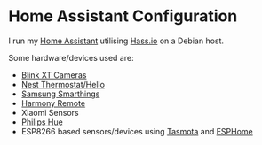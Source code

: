 # Home Assistant Configuration

I run my [Home Assistant](https://home-assistant.io/) utilising [Hass.io](https://www.home-assistant.io/hassio/) on a Debian host.

Some hardware/devices used are:

* [Blink XT Cameras](https://blinkforhome.com/)
* [Nest Thermostat/Hello](https://nest.com/)
* [Samsung Smarthings](https://www.smartthings.com/)
* [Harmony Remote](https://www.logitech.com/en-ca/harmony-universal-remotes)
* Xiaomi Sensors
* [Philips Hue](https://www2.meethue.com/en-ca)
* ESP8266 based sensors/devices using [Tasmota](https://github.com/arendst/Sonoff-Tasmota) and [ESPHome](https://esphomelib.com/)
